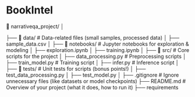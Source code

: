 # BookIntel

📂 narrativeqa_project/
│

├── 📂 data/                  # Data-related files (small samples, processed data)
│   ├── sample_data.csv
│
├── 📂 notebooks/             # Jupyter notebooks for exploration & modeling
│   ├── exploration.ipynb
│   ├── training.ipynb
│
├── 📂 src/                   # Core scripts for the project
│   ├── data_processing.py    # Preprocessing scripts
│   ├── train_model.py        # Training script
│   ├── infer.py              # Inference script
│
├── 📂 tests/                 # Unit tests for scripts (bonus points!)
│   ├── test_data_processing.py
│   ├── test_model.py
│
├── .gitignore                # Ignore unnecessary files (like datasets or model checkpoints)
├── README.md                 # Overview of your project (what it does, how to run it)
├── requirements
